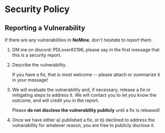 # Security Policy

## Reporting a Vulnerability

If there are any vulnerabilities in **NeMine**, don't hesitate to _report them_.

1. DM me on discord: PDLover#2196, please say in the first message that this is a security report.
2. Describe the vulnerability.

   If you have a fix, that is most welcome -- please attach or summarize it in your message!

3. We will evaluate the vulnerability and, if necessary, release a fix or mitigating steps to address it. We will contact you to let you know the outcome, and will credit you in the report.

   Please **do not disclose the vulnerability publicly** until a fix is released!

4. Once we have either a) published a fix, or b) declined to address the vulnerability for whatever reason, you are free to publicly disclose it.
